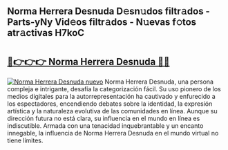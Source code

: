 ## Norma Herrera Desnuda D𝚎sn𝚞dos filtr𝚊dos - Parts-yNy Vid𝚎os filtr𝚊dos - N𝚞evas f𝚘tos atr𝚊ctivas H7koC

# <h2><a href="http://mb3k80t.tromn.icu/?c=Norma+Herrera+Desnuda">🔗👉👉👉 Norma Herrera Desnuda 🔗🔗</a></h2>

[![Norma Herrera Desnuda nuevo](https://i.imgur.com/pEAQMta.gif)](http://mb3k80t.tromn.icu/?c=Norma+Herrera+Desnuda)
Norma Herrera Desnuda, una persona compleja e intrigante, desafía la categorización fácil. Su uso pionero de los medios digitales para la autorrepresentación ha cautivado y enfurecido a los espectadores, encendiendo debates sobre la identidad, la expresión artística y la naturaleza evolutiva de las comunidades en línea. Aunque su dirección futura no está clara, su influencia en el mundo en línea es indiscutible. Armada con una tenacidad inquebrantable y un encanto innegable, la influencia de Norma Herrera Desnuda en el mundo virtual no tiene límites.
